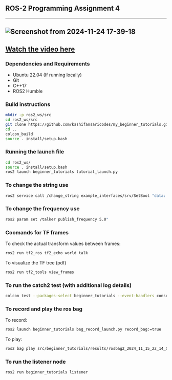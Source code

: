 ## ROS-2 Programming Assignment 4

---
![Screenshot from 2024-11-24 17-39-18](https://github.com/user-attachments/assets/1a43f6b6-78ee-4b5d-9c16-77b24ae79cc2)
---
[Watch the video here](https://drive.google.com/file/d/1c8wnbFrWuQQHwjEAGf4uR8vH-duCqmn8/view?usp=sharing)
---

### Dependencies and Requirements

- Ubuntu 22.04 (If running locally)
- Git
- C++17
- ROS2 Humble


### Build instructions

```bash
mkdir -p ros2_ws/src
cd ros2_ws/src
git clone https://github.com/kashifansaricodes/my_beginner_tutorials.git
cd ..
colcon_build
source . install/setup.bash
```

### Running the launch file

```bash
cd ros2_ws/
source . install/setup.bash
ros2 launch beginner_tutorials tutorial_launch.py
```
### To change the string use

```bash
ros2 service call /change_string example_interfaces/srv/SetBool "data: true"
```

### To change the frequency use

```bash
ros2 param set /talker publish_frequency 5.0"
```

### Coomands for TF frames
To check the actual transform values between frames:
```bash
ros2 run tf2_ros tf2_echo world talk
```
To visualize the TF tree (pdf)
```bash
ros2 run tf2_tools view_frames
```

### To run the catch2 test (with additional log details)

```bash
colcon test --packages-select beginner_tutorials --event-handlers console_direct+
```

### To record and play the ros bag

To record:
```bash
ros2 launch beginner_tutorials bag_record_launch.py record_bag:=true
```

To play:
```bash
ros2 bag play src/beginner_tutorials/results/rosbag2_2024_11_15_22_14_00
```

### To run the listener node

```bash
ros2 run beginner_tutorials listener
```



